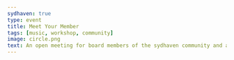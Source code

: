 ```yaml
---
sydhaven: true
type: event
title: Meet Your Member
tags: [music, workshop, community]
image: circle.png
text: An open meeting for board members of the sydhaven community and anybody who is interested to get to know who is behind it.
---
```

